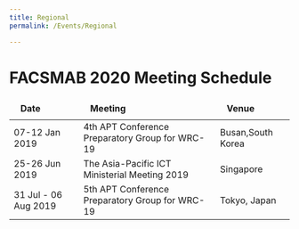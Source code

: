 ```yaml
---
title: Regional
permalink: /Events/Regional

---
```

<div class="section-content">
   <style>
      table thead tr td, table thead tr th {
         font-weight: 700;
         position: relative;
         padding: 10px 20px;
      }
   </style>
   <h1>FACSMAB 2020 Meeting Schedule</h1>
   <div>
      <table>
         <thead>
            <tr>
               <td>Date</td>
               <td>Meeting</td>
               <td>Venue</td>
            </tr>
         </thead>
         <tbody class="list">
            <tr>
               <td>07-12 Jan 2019</td>
               <td>4th APT Conference Preparatory Group for WRC-19</td>
               <td>Busan,South Korea</td>
            </tr>
            <tr>
               <td>25-26 Jun 2019</td>
               <td>The Asia-Pacific ICT Ministerial Meeting 2019</td>
               <td>Singapore</td>
            </tr>
            <tr>
               <td>31 Jul - 06 Aug 2019</td>
               <td>5th APT Conference Preparatory Group for WRC-19</td>
               <td>Tokyo, Japan</td>
            </tr>
         </tbody>
      </table>
   </div>
   <p>&nbsp;</p>
   <p>&nbsp;</p>
</div>
